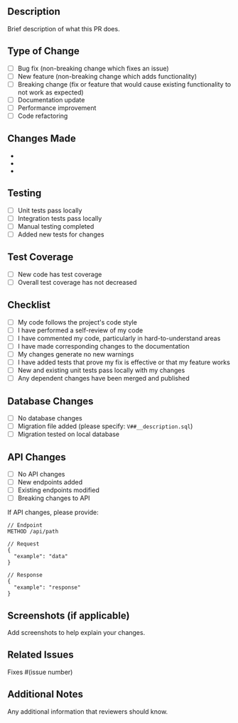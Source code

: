 ## Description
Brief description of what this PR does.

## Type of Change
- [ ] Bug fix (non-breaking change which fixes an issue)
- [ ] New feature (non-breaking change which adds functionality)
- [ ] Breaking change (fix or feature that would cause existing functionality to not work as expected)
- [ ] Documentation update
- [ ] Performance improvement
- [ ] Code refactoring

## Changes Made
- 
- 
- 

## Testing
- [ ] Unit tests pass locally
- [ ] Integration tests pass locally
- [ ] Manual testing completed
- [ ] Added new tests for changes

## Test Coverage
- [ ] New code has test coverage
- [ ] Overall test coverage has not decreased

## Checklist
- [ ] My code follows the project's code style
- [ ] I have performed a self-review of my code
- [ ] I have commented my code, particularly in hard-to-understand areas
- [ ] I have made corresponding changes to the documentation
- [ ] My changes generate no new warnings
- [ ] I have added tests that prove my fix is effective or that my feature works
- [ ] New and existing unit tests pass locally with my changes
- [ ] Any dependent changes have been merged and published

## Database Changes
- [ ] No database changes
- [ ] Migration file added (please specify: `V##__description.sql`)
- [ ] Migration tested on local database

## API Changes
- [ ] No API changes
- [ ] New endpoints added
- [ ] Existing endpoints modified
- [ ] Breaking changes to API

If API changes, please provide:
```
// Endpoint
METHOD /api/path

// Request
{
  "example": "data"
}

// Response
{
  "example": "response"
}
```

## Screenshots (if applicable)
Add screenshots to help explain your changes.

## Related Issues
Fixes #(issue number)

## Additional Notes
Any additional information that reviewers should know.